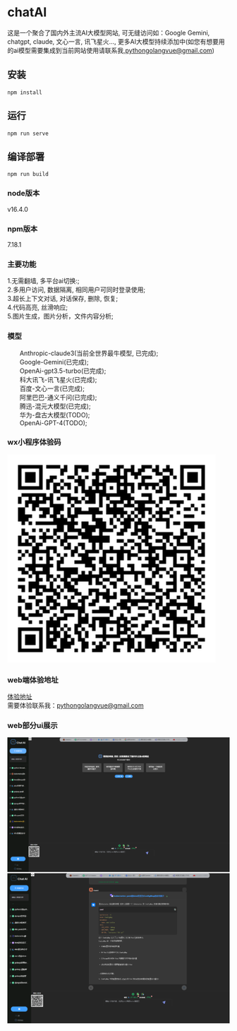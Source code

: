 # chatAI
这是一个聚合了国内外主流AI大模型网站, 可无缝访问如：Google Gemini, chatgpt, claude, 文心一言, 讯飞星火..., 更多AI大模型持续添加中(如您有想要用的ai模型需要集成到当前网站使用请联系我,pythongolangvue@gmail.com)

## 安装
```
npm install
```

## 运行
```
npm run serve
```

## 编译部署
```
npm run build
```

### node版本
v16.4.0  

### npm版本
7.18.1

### 主要功能
1.无需翻墙, 多平台ai切换:;  
2.多用户访问, 数据隔离, 相同用户可同时登录使用;  
3.超长上下文对话, 对话保存, 删除, 恢复;  
4.代码高亮, 丝滑响应;  
5.图片生成，图片分析，文件内容分析;  

### 模型
&emsp;&emsp;Anthropic-claude3(当前全世界最牛模型, 已完成);  
&emsp;&emsp;Google-Gemini(已完成);  
&emsp;&emsp;OpenAi-gpt3.5-turbo(已完成);  
&emsp;&emsp;科大讯飞-讯飞星火(已完成);  
&emsp;&emsp;百度-文心一言(已完成);  
&emsp;&emsp;阿里巴巴-通义千问(已完成);  
&emsp;&emsp;腾迅-混元大模型(已完成);  
&emsp;&emsp;华为-盘古大模型(TODO);  
&emsp;&emsp;OpenAi-GPT-4(TODO);  

### wx小程序体验码
![chat-ui-1](ai-wx.jpg)   


### web端体验地址  
<a href="https://tc.anythingai.online" target="_blank">体验地址</a>  
需要体验联系我：pythongolangvue@gmail.com  


### web部分ui展示
![chat-ui-1](main-8.png)   
![chat-ui-1](main-9.png)   

